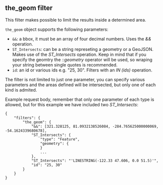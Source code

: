 ## the_geom filter

This filter makes possible to limit the results inside a determined area.

`the_geom` object supports the following parameters:

- `&&`: a bbox, it must be an array of four decimal numbers. Uses the *&&* operation.
- `ST_Intersects`: can be a string represeting a geometry or a GeoJSON. Makes use of the *ST_Intersects* operation. Keep in mind that if you specify the geomtry the *::geometry* operator will be used, so wraping your string between single quotes is recommended.
- `id`: an id or various ids e.g. "25, 30". Filters with an *IN (ids)* operation.

The filter is not limited to just one parameter, you can specify various parameters and the areas
defined will be intersected, but only one of each kind is admited.

Example request body, remember that only one parameter of each type is allowed, but for this example we have included two *ST_Intersects*:
```
{
    "filters": {
        "the_geom": {
            "&&": [321.328125, 81.0932138526084, -284.765625000000069, -54.1624339680678],
            "ST_Intersects": {
                "type": "Feature",
                "geometry": {
                }
                ...
            },
            "ST_Intersects": "'LINESTRING(-122.33 47.606, 0.0 51.5)'",
            "id": "25, 30"
        }
    }
}
```
